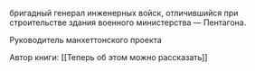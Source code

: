 бригадный генерал инженерных войск, отличившийся при строительстве здания военного министерства — Пентагона.

Руководитель манхеттонского проекта

Автор книги: [[Теперь об этом можно рассказать]]
